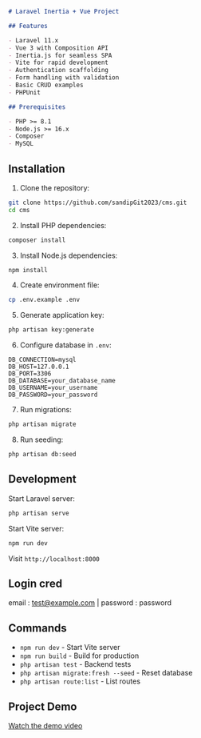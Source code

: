 ```markdown
# Laravel Inertia + Vue Project

## Features

- Laravel 11.x
- Vue 3 with Composition API
- Inertia.js for seamless SPA
- Vite for rapid development
- Authentication scaffolding
- Form handling with validation
- Basic CRUD examples
- PHPUnit

## Prerequisites

- PHP >= 8.1
- Node.js >= 16.x
- Composer
- MySQL

```
## Installation

1. Clone the repository:
```bash
git clone https://github.com/sandipGit2023/cms.git
cd cms
```

2. Install PHP dependencies:
```bash
composer install
```

3. Install Node.js dependencies:
```bash
npm install
```

4. Create environment file:
```bash
cp .env.example .env
```

5. Generate application key:
```bash
php artisan key:generate
```

6. Configure database in `.env`:
```
DB_CONNECTION=mysql
DB_HOST=127.0.0.1
DB_PORT=3306
DB_DATABASE=your_database_name
DB_USERNAME=your_username
DB_PASSWORD=your_password
```

7. Run migrations:
```bash
php artisan migrate
```

8. Run seeding:
```bash
php artisan db:seed
```

## Development

Start Laravel server:
```bash
php artisan serve
```

Start Vite server:
```bash
npm run dev
```

Visit `http://localhost:8000`

## Login cred

email : test@example.com |
password : password


## Commands

- `npm run dev` - Start Vite server
- `npm run build` - Build for production
- `php artisan test` - Backend tests
- `php artisan migrate:fresh --seed` - Reset database
- `php artisan route:list` - List routes

## Project Demo
[Watch the demo video](https://www.dropbox.com/scl/fi/nb64sf7ajccmvodp05q77/screen-capture-4.webm?rlkey=3mpmkndsj4k8c3smi28otwp7o&st=oiqpqi7y&dl=0)
